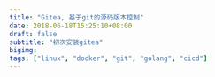 ```yaml
---
title: "Gitea, 基于git的源码版本控制"
date: 2018-06-18T15:25:10+08:00
draft: false
subtitle: "初次安装gitea"
bigimg:
tags: ["linux", "docker", "git", "golang", "cicd"]
---
```


<!--more-->